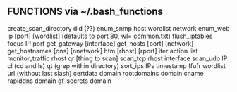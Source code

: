 ## FUNCTIONS via ~/.bash_functions

create_scan_directory
did (??)
enum_snmp  host wordlist network
enum_web ip [port] [wordlist] (defaults to port 80, wl= common.txt)
flush_iptables
focus IP port
get_gateway [interface]
get_hosts [port] [network]
get_hostnames [dns] [nnetwork]
htm [rhost] [rport]
iter action list
monitor_traffic rhost
qr [thing to scan]
scan_tcp rhost interface
scan_udp IP
cl (cd and ls)
qt (grep within directory)
sort_ips IPs
timestamp
ffufr wordlist url (without last slash)
certdata domain
rootdomains domain
cname <file or folder location>
rapiddns domain
gf-secrets domain
